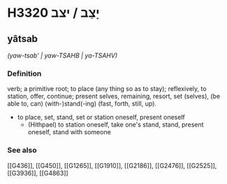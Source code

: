 # H3320 יָצַב / יצב

## yâtsab

_(yaw-tsab' | yaw-TSAHB | ya-TSAHV)_

### Definition

verb; a primitive root; to place (any thing so as to stay); reflexively, to station, offer, continue; present selves, remaining, resort, set (selves), (be able to, can) (with-)stand(-ing) (fast, forth, still, up).

- to place, set, stand, set or station oneself, present oneself
    - (Hithpael) to station oneself, take one's stand, stand, present oneself, stand with someone
### See also

[[G436]], [[G450]], [[G1265]], [[G1910]], [[G2186]], [[G2476]], [[G2525]], [[G3936]], [[G4863]]

